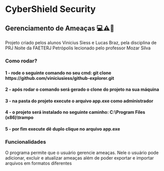 # CyberShield Security
<h2>Gerenciamento de Ameaças 💻⚠👾</h2>

<p>Projeto criado pelos alunos Vinicius Siess e Lucas Braz, pela disciplina de PRJ Noite da FAETERJ Petrópolis lecionado pelo professor Mozar Silva</p>

<h3>Como rodar?</h3>

<h4>1 - rode o seguinte comando no seu cmd: git clone https://github.com/viniciusiess/github-explorer.git</h4>

<h4>2 - após rodar o comando será gerado o clone do projeto na sua máquina</h4>

<h4>3 - na pasta do projeto execute o arquivo app.exe como administrador</h4>

<h4>4 - o projeto será instalado no seguinte caminho: C:\Program Files (x86)\trampo</h4>

<h4>5 - por fim execute dê duplo clique no arquivo app.exe</h4>

<h3>Funcionalidades</h3>

<p>O programa permite que o usuário gerencie ameaças. Nele o usuário pode adicionar, excluir e atualizar ameaças além de poder exportar e importar arquivos em formatos diferentes</p>

